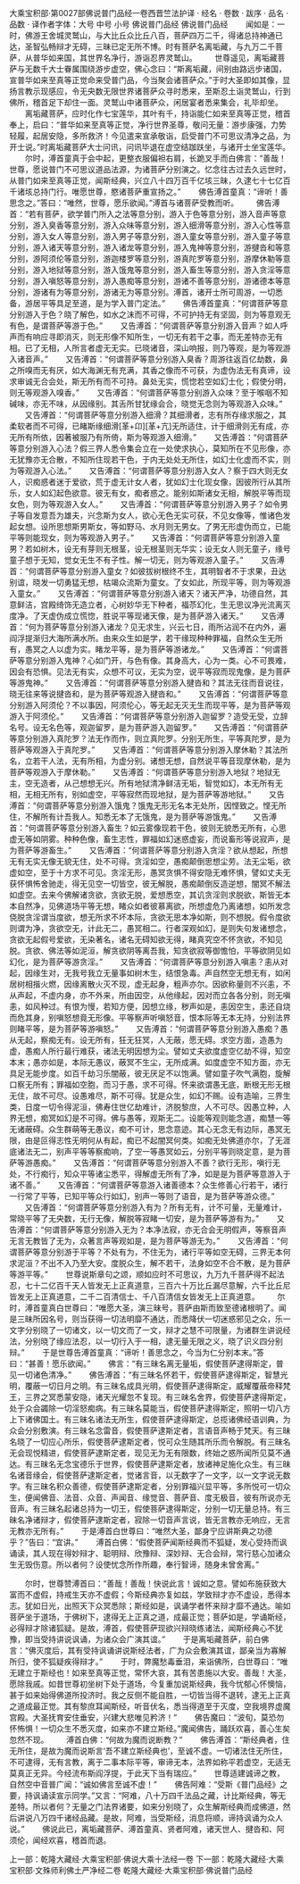大乘宝积部·第0027部佛说普门品经一卷西晋竺法护译
· 经名 · 卷数 · 跋序
· 品名 · 品数 · 译作者字体：大号 中号 小号
佛说普门品经
佛说普门品经
　　闻如是：一时，佛游王舍城灵鹫山，与大比丘众比丘八百，菩萨四万二千，得诸总持神通已达，圣智弘畅辩才无碍，三昧已定无所不博。时有菩萨名离垢藏，与九万二千菩萨，从普华如来国，其世界名净行，游诣忍界灵鹫山。
　　世尊遥见，离垢藏菩萨与无数千大士眷属围绕游步虚空，佛心念曰：“斯离垢藏，间别由路远步诸国，宣普华如来至真等正觉命来受普门品，今当聚会诸菩萨众。”于时大圣即如其像，显扬言教示现感应，令无央数无限世界诸菩萨众寻时悉来，至斯忍土诣灵鹫山，行到佛所，稽首足下却住一面。灵鹫山中诸菩萨众，闲居宴者悉来集会，礼毕却坐。
　　离垢藏菩萨，应时化作七宝莲华，其叶有千，持诣能仁如来至真等正觉，稽首奉上，启曰：“普华如来至真等正觉，净行世界圣尊，敬问无量：游步康强，力势轻履，起居安隐，多所救济！今见遣来宣承敬诣，启受普门不可思议清净之品，为开士说。”时离垢藏菩萨大士问讯，问讯毕退在虚空结跏趺坐，与诸开士坐宝莲华。
　　尔时，溥首童真于会中起，更整衣服偏袒右肩，长跪叉手而白佛言：“善哉！世尊，愿说普门不可思议道品法源，为诸菩萨分别演之。忆念往古过去久远世时，从普门如来至真等正觉，闻斯经典，兴立八十四万百千亿垓三昧，久逮七十七亿百千诸垓总持门行。唯愿世尊，愍诸菩萨重宣扬之。”
　　佛告溥首童真：“谛听！善思念之。”答曰：“唯然，世尊，愿乐欲闻。”溥首与诸菩萨受教而听。
　　佛告溥首：“若有菩萨，欲学普门所入之法等意分别，游入于色等意分别，游入音声等意分别，游入臭香等意分别，游入众味等意分别，游入细滑等意分别，游入心性等意分别，游入女人等意分别，游入男子等意分别，游入童女等意分别，游入童子等意分别，游入诸天等意分别，游入诸龙等意分别，游入鬼神等意分别，游揵沓和等意分别，游阿须伦等意分别，游迦楼罗等意分别，游真陀罗等意分别，游摩休勒等意分别，游入地狱等意分别，游入饿鬼等意分别，游入畜生等意分别，游入贪淫等意分别，游入嗔怒等意分别，游入愚痴等意分别，游诸不善等意分别，游诸德本等意分别，游诸有为等意分别，游诸无为等意分别。溥首，诸开士所可周游，一切悉备，游居平等具足至道，是为学入普门定法。”
　　佛告溥首童真：“何谓菩萨等意分别游入于色？晓了解色，如水之沫而不可得，不可护持无有坚固，则为等意观无有色，是谓菩萨等游于色。”
　　又告溥首：“何谓菩萨等意分别游入音声？如人呼声而有响应寻即消灭，则无形像不知所生，一切无有若干之事，而无差特亦无有相。已了无相，人所言者虚无无实。已晓诸音，深山响报，则乃等观，是为等观游入诸音声。”
　　又告溥首：“何谓菩萨等意分别游入臭香？周游往返百亿劫数，鼻之所嗅而无有厌，如大海渊无有充满，其香之像而不可获，为虚伪法无有真谛，设求审诚无合会处，斯无所有而不可持。鼻处无实，慌惚若空如幻士化；假使分明，则无等观游入嗅香。”
　　又告溥首：“何谓菩萨等意分别游入众味？至于喉咽不知碱味，亦无不味，从因缘别。其舌所甘犹缘会合，晓觉无念则为等观游入众味。”
　　又告溥首：“何谓菩萨等意分别游入细滑？其细滑者，志有所存缘求服之，其柔软者而不可得，已睹斯缘细滑[革+卬][革+亢]无所适住，计于细滑则无有成，亦无所有所依，因著被服乃有所倚，斯为等观游入细滑。”
　　又告溥首：“何谓菩萨等意分别游入心法？假三界人悉令集会立在一处使求执心，莫知所在不见形像，亦无犹豫亦无合散，不知所住现若干色，于内无处处无所住，如幻士化虚而不实，则为等观游入心法。”
　　又告溥首：“何谓菩萨等意分别游入女人？察于四大则无女人，识痴惑者迷于爱欲，荒于虚无计女人者，犹如幻士化现女像，因彼所行从其所乐，女人如幻起色欲意。彼无有女，痴者惑之。能别如斯诸女无相，解脱平等而现女色，则为等观游入女人。”
　　又告溥首：“何谓菩萨等意分别游入男子？如令男子等自发意吾为雄夫，兴念斯为女人，欲心无色无实可获，不见女像等，惟诸色发起女想。设所思想斯男斯女，等如野马、水月则无男女。了男无形虚伪而立，已能平等则能现女，则为等观游入男子。”
　　又告溥首：“何谓菩萨等意分别游入童男？若如树木，设无有芽则无根茎，设无根茎则无华实；设无女人则无童子，缘号童子想于无知，觉女无生不有子性。解一切无，则为等观游入童子。”
　　又告溥首：“何谓菩萨等意分别游入童女？如彼拔树根终不生，其明智者不于求果，丑达别谊，晓发一切勇猛无想，枯竭众流斯为童女。了女如此，所现平等，则为等观游入童女。”
　　又告溥首：“何谓菩萨等意分别游入诸天？诸天严净，功德自然，其意鲜洁，宫殿绮饰无造立者，心树妙华无下种者，福苶幻化，生无思议净光流离灭度净。了天虚伪成立慌惚，胜说平等现诸天像，是为菩萨游入诸天。”
　　又告溥首：“何为菩萨等意分别游入诸龙？见无求生，兴云七日，雨所沾润不在内外，遍阎浮提渐归大海所满水所。由来众生如是学，若干缘现种种罪福，自然众生无所有，愚冥之人以虚为实。睹龙平等，是为菩萨等游诸龙。”
　　又告溥首：“何谓菩萨等意分别游入鬼神？心如门开，与色有像。其身高大，心为一类。心不可畏难，因会有恐惧。见法无有实，众想不可议，无实为空，说平等寂而现鬼像，是为菩萨等游鬼神。”
　　又告溥首：“何谓菩萨等意分别游入揵沓和？其法无往而音说往，晓无往来等说揵沓和，是为菩萨等观游入揵沓和。”
　　又告溥首：“何谓菩萨等意分别游入阿须伦？不以事因，阿须伦心，等无起无灭无生而现平等，是为菩萨等观游入于阿须伦。”
　　又告溥首：“何谓菩萨等意分别游入迦留罗？造受无受，立辞名号。设无名色等，观迦留罗，是为菩萨游入迦留罗。”
　　又告溥首：“何谓菩萨等意分别游入真陀罗？法无作而作，则立真陀罗。分别无所生，平等真陀罗，是为菩萨等观游入于真陀罗。”
　　又告溥首：“何谓菩萨等意分别游入摩休勒？其法所名，立若干人法，无有所相，为虚分别。诸想无想，自然说平等音现摩休勒，是为菩萨等观游入于摩休勒。”
　　又告溥首：“何谓菩萨等意分别游入地狱？地狱无主，空无造者，从己想想无兴。所有地狱清净鲜洁无垢，智觉如幻，本无所有无相，无相无所有，别如虚空，平等寂然而现地狱，是为菩萨等游地狱。”
　　又告溥首：“何谓菩萨等意分别游入饿鬼？饿鬼无形无名本无处所，因悭致之。悭无所住，不解所有计吾我人。知悉无本了无饿鬼，是为菩萨等游饿鬼。”
　　又告溥首：“何谓菩萨等意分别游入畜生？如云雾像现若干色，彼则无貌悉无所有，心思虚无等如阴雾。种种色像，畜生志性，罪福如幻迷惑虚妄，而说畜形等说寂声，是为菩萨等游畜生。”
　　又告溥首：“何谓菩萨等意分别游入贪淫？欲从想起，所想无有无实无像无貌无住，处不可得。贪淫如空，愚痴颠倒思想尘劳。法无尘垢，欲虚如空，至于十方求不可见。贪淫无形，愚冥贪惧不得安隐无难怀惧，譬如丈夫无获怀惧怖舍驰走，得无见空一切皆空，彼无解脱，愚痴颠倒反造逆想，闇冥不解法如虚空。去来今佛解诸贪欲，贪欲无脱，爱想悉空，其讥贪淫则求脱欲，斯皆无本本自然净，见佛道场平等无想，睹众如者彼慕离欲，所想虚危乃离诸想，如所发念侥脱贪淫谓当度欲，想无所求不坏本际，贪欲无思本净如斯，则不想脱。假令度欲则谓为净，贪欲空无，计此无二，愚冥相二。行者深观如幻，是则失句发诸想念，贪欲无起假号爱欲，无染著名，诸名无碍知欲无得，睹真究空不怀贪欲，不知见脱。贪欲、佛法等如泥洹，解贪欲阴等离吾我，知贪欲寂等御憺怕，平等欲阴见如幻化，是为菩萨等游贪淫。”
　　又告溥首：“何谓菩萨等意分别游入嗔恚？恚从对起，因缘生对，无我号我立无量事如树木生，结恨急毒。声自然空无想无有，如闲居树相揩火燃，因缘离散火灭不现，虚无起身，粗声亦尔。因欲称量则不兴恚，不从声起，不虚内身，亦不外来，所由因空，从他缘起，因对而立各各分别，则无嗔恚，如风种过。有恨为慢，若知方便，因想立缘，秽声如是，恚因空生，恚还自烧而危其身，别嗔怒想竟无形像。平等察声听嗔怒音，恨本际等无本无持，分别法界则睹平等，是为菩萨等游嗔怒。”
　　又告溥首：“何谓菩萨等意分别游入愚痴？愚从无起，察痴无有。设无所有，狂无狂冥，人无蔽，愿无碍。求空方面，造愚为虚，愚痴人所行最行难获，诸法无明因想为尘。譬如丈夫欲度虚空亿劫不得，知空本末；愚亦如是，本际无愚议，蔽冥不生尘，无所成满。如度虚空不知方面，亦无具足无能步度。如百千劫习乐闇蔽，彼无厌足不以饱满。譬如童子吹气满胞，旋解口察无所有；罪福如空胞，而习于愚，求不可得。怀来欲谓愚无底，断根无形无根无住，故不可尽。设愚难尽，斯不可得。犹是众生，如幻不赐。设有造喻，三界生类，日度一切令得泥洹，佛寿住世亿劫难计，济脱黎庶，人不可尽。因愚立种，人界无想，痴冥如幻是不可得。佛与愚等，观斯无二。设能等观则能念道，痴慧一等无诸蔽碍。众生群萌等无愚议，痴不可计，思念意迹。其心无念无有边际，愚冥无限，由是叵得志性无明何从有起，痴已不起闇冥何类。如痴无处佛道亦尔，了无涯底诸法无二，别声平等等察痴响，了空一等愚冥如云，分别平等则晓定意，是为菩萨等游愚痴。”
　　又告溥首：“何谓菩萨等意分别游入不善？欲行无形，嗔行无处，不行痴行，知众平等诸尘悉平，得解虚无所有了净，如是是为菩萨等意游入于诸不善。”
　　又告溥首：“何谓菩萨等意游入诸善德本？众生修善心行若干，诸行一行常了平等，已知平等众行如幻，别声一等则了语音，是为菩萨等游众德。”
　　又告溥首：“何谓菩萨等意分别游入有为？所有无有，计不可量，无量难计，常晓平等了无央数，无行无像，解脱等寂睹一切安，是为菩萨等游有为。”
　　又告溥首：“何谓菩萨等意分别游入无为？本净法寂，亦无合会无明假声，等察音声无言无教皆了无为，众著言声等观如是，是为菩萨等游无为。”
　　又告溥首：“何谓菩萨等意分别游于平等？不处有为，不住无为，诸行平等如空无碍，三界无本何求泥洹？不出不入乃至大安。度脱众生，解不若干，法身如空不合不散，是为菩萨等游平等。”
　　世尊说斯章句之颂，顺如应时不可思议，九万九千菩萨得不起法忍，七十二亿百千天人皆发无上正真道意，三百六十万比丘漏尽意解，六千比丘尼皆发无上正真道意，二千二百清信士、千八百清信女皆发无上正真道意。
　　尔时，溥首童真白世尊曰：“唯愿大圣，演三昧号，菩萨由斯而致至德诸根明了。闻是三昧所因名号，则当获得一切法明靡不通达，而悉降伏一切迷惑邪见之众，乐一文字分别晓了一切诸文，以一切文而了一文，辩才之慧不可限量，为诸群生讲说经法，分别晓了缘应法忍，以一切行入于一相，逮无量无限之义，晓了识义四分别辩。”
　　于是世尊告溥首童真：“谛听！善思念之，今当为仁分别本末。”答曰：“甚善！愿乐欲闻。”
　　佛言：“有三昧名离无量垢，假使菩萨逮得斯定，普见一切诸色清净。”
　　佛告溥首：“有三昧名怀若干，假使菩萨逮得斯定，智慧光明，覆蔽一切日月之明。有三昧名成具光明，假使菩萨逮得斯定，威耀覆蔽帝释梵王，三界之冥悉蒙安隐，诸天光耀忽不复现。有三昧名舍界，假使菩萨逮得斯定，处于众会蠲除一切淫怒痴病。有三昧名莫能当，假使菩萨逮得斯定，照明一切八方上下诸佛国土。有三昧名诸法无所生，假使菩萨逮得斯定，总揽诸佛经语训典，为众会分别敷演。有三昧名念雷音，假使菩萨逮斯定者，言语音声畅于梵天。有三昧名晓了一切应心所乐，假使菩萨逮斯定者，悦可众生随其所乐而令解脱。有三昧名无会现悦精进，假使菩萨逮斯定者，现见无为无有限数，终始之惑所闻所见莫不通达。有三昧名无念宝德乐于世界，假使菩萨逮斯定者，放诸神足施化众生。有三昧名诸音缘会，假使菩萨逮斯定者，觉诸言音，以无数字了一文字，以一文字说无数字。有三昧名积众善德，假使菩萨逮斯定者，分别罪福兴显平等，多所悦可一切众生，便闻佛音、法音、众音、声闻音、缘觉音、菩萨音、度无极音，彼有所说亦无音声。有三昧名起诸总持为一切王，假使菩萨逮得斯定，分别一切无量总持。有三昧名净诸辩才，假使菩萨逮斯定者，寂除一切音声言说，皆无言教亦无响应，无言无教亦无所有。”
　　于是溥首白世尊曰：“唯然大圣，鄙身宁应讲斯典之功德乎？”告曰：“宜讲。”
　　溥首白佛：“假使菩萨闻斯经典而不狐疑，发心受持而讽诵读，其人现在得妙辩才、聪明辩、欣豫辩、深妙辩、无合会辩，常行慈心加诸众生无毁伤意。所以者何？设使忧念所作所趣，奉行智谛，随身未曾舍离。”

　　尔时，世尊赞溥首曰：“善哉！善哉！快说此言！诚如之意。譬如布施获致大富而不虚假，持戒生天亦不虚假；今斯经典亦复如兹，学致辩才亦不虚设，悉得本志。犹如日光，出照天下众冥悉除；斯经如是，讽诵学者怀来辩才靡不通达。喻如菩萨坐于道场，于佛树下，逮得无上正真之道，成最正觉；菩萨如是，学诵斯经，必得辩才除诸狐疑。是故，溥首，假使菩萨现欲兴辩晓练诸法，闻斯经典心不犹豫，即当受持讲说讽诵，为诸众会广演其谊。”
　　于是离垢藏菩萨，前白佛言：“佛灭度后，其有受持讽诵讲说斯经法者，广为众会敷演其谊，鄙亲当为寡解所归，使不狐疑疾得辩才。”
　　于时，弊魔愁毒垂泪，来诣佛所，白世尊曰：“唯无建立于斯经也！如来至真等正觉，常怀大哀，其有苦患施以大安。善哉！大圣，愿除我戚。如昔世尊初坐树下处于道场，今复重加说斯经典，我今忧郁心怀懊恼，甚于如来始得佛道所投济时。我之反侧不能自胜，一切皆当得不退转，逮无上正真之道成最正觉。其有黎庶耳闻斯经，听音伏名，悉当得道至于灭度，空我境界虚魔宫殿。大圣抚育安住垂安，兴建大悲唯见矜济！”
　　佛告魔曰：“波旬，莫恐勿怀怖惧！一切众生不悉灭度，如来亦不建立斯经。”魔闻佛告，踊跃欢喜，善心生矣忽然不现。
　　溥首白佛：“何故为魔而说断教？”
　　佛告溥首：“斯经典者，住无所住，是故为魔而说斯言‘吾不建立斯经典也’，至诚不虚。一切诸法住无所住，不可逮得，无有言教，离于二事本际平等，审谛无本，法界如称平若虚空，无适无莫真正无异。今经流布斯阎浮提，于此天下当有瑞应。”
　　世尊适建诚谛之教，自然空中音普广闻：“诚如佛言至诚不虚！”
　　佛告阿难：“受斯《普门品经》之要，持讽诵读宣示同学。”又言：“阿难，八十万四千法品之藏，计比斯经典，等无差特。所以者何？无量之门法界诸要，如来分别晓了，众生解斯经典而成佛道，然后讲说八万四千诸经品藏。是故，阿难，当受斯经，消息将顺，谛持讽诵为众人说。”
　　佛说此已，离垢藏菩萨、溥首童真、贤者阿难，诸天世人、揵沓和、阿须伦，闻经欢喜，稽首而退。

上一部：乾隆大藏经·大乘宝积部·佛说大乘十法经一卷
下一部：乾隆大藏经·大乘宝积部·文殊师利佛土严净经二卷
乾隆大藏经·大乘宝积部·佛说普门品经